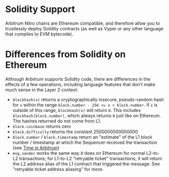 # Solidity Support

Arbitrum Nitro chains are Ethereum compatible, and therefore allow you to trustlessly deploy Solidity contracts (as well as Vyper or any other language that compiles to EVM bytecode).

# Differences from Solidity on Ethereum

Although Arbitrum supports Solidity code, there are differences in the effects of a few operations, including language features that don't make much sense in the Layer 2 context:

- `blockhash(x)` returns a cryptographically insecure, pseudo-random hash for `x` within the range `block.number - 256 <= x < block.number`. If `x` is outside of this range, `blockhash(x)` will return `0`. This includes `blockhash(block.number)`, which always returns `0` just like on Ethereum. The hashes returned do not come from L1.
- `block.coinbase` returns zero
- `block.difficulty` returns the constant 2500000000000000
- `block.number` / `block.timestamp` return an "estimate" of the L1 block number / timestamp at which the Sequencer received the transaction (see [Time in Arbitrum](time))
- `msg.sender` works the same way it does on Ethereum for normal L2-to-L2 transactions; for L1-to-L2 "retryable ticket" transactions, it will return the L2 address alias of the L1 contract that triggered the message. See "retryable ticket address aliasing" for more.
